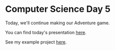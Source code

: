 # Computer Science Day 5

<link href="index.css" rel="stylesheet">

Today, we'll continue making our Adventure game.

You can find today's presentation [here](../presentation-pdfs/day4.pdf).

See my example project [here](../code_snippets/adventure-game.html).